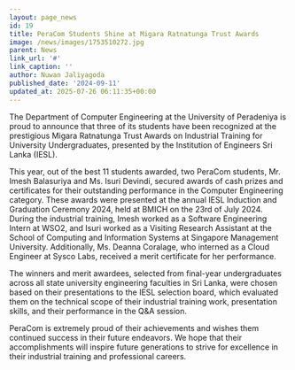 ```yaml
---
layout: page_news
id: 19
title: PeraCom Students Shine at Migara Ratnatunga Trust Awards
image: /news/images/1753510272.jpg
parent: News
link_url: '#'
link_caption: ''
author: Nuwan Jaliyagoda
published_date: '2024-09-11'
updated_at: 2025-07-26 06:11:35+00:00
---
```



<!-- Automated Update by GitHub Actions -->

<p>The Department of Computer Engineering at the University of Peradeniya is proud to announce that three of its students have been recognized at the prestigious Migara Ratnatunga Trust Awards on Industrial Training for University Undergraduates, presented by the Institution of Engineers Sri Lanka (IESL).</p>
<p>This year, out of the best 11 students awarded, two PeraCom students, Mr. Imesh Balasuriya and Ms. Isuri Devindi, secured awards of cash prizes and certificates for their outstanding performance in the Computer Engineering category. These awards were presented at the annual IESL Induction and Graduation Ceremony 2024, held at BMICH on the 23rd of July 2024. During the industrial training, Imesh worked as a Software Engineering Intern at WSO2, and Isuri worked as a Visiting Research Assistant at the School of Computing and Information Systems at Singapore Management University. Additionally, Ms. Deanna Coralage, who interned as a Cloud Engineer at Sysco Labs, received a merit certificate for her performance.</p>
<p>The winners and merit awardees, selected from final-year undergraduates across all state university engineering faculties in Sri Lanka, were chosen based on their presentations to the IESL selection board, which evaluated them on the technical scope of their industrial training work, presentation skills, and their performance in the Q&amp;A session.</p>
<p>PeraCom is extremely proud of their achievements and wishes them continued success in their future endeavors. We hope that their accomplishments will inspire future generations to strive for excellence in their industrial training and professional careers.</p>
